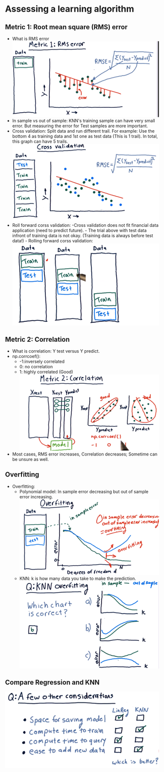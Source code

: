 # Assessing a learning algorithm
## Metric 1: Root mean square (RMS) error 
- What is RMS error
![RMSError](https://raw.githubusercontent.com/suereey/ML4T_summer_study/main/03_screenshot/11_RMS.PNG)
- In sample vs out of sample: KNN's training sample can have very small error. But measuring the error for Test samples are more important.
- Cross validation: Split data and run different trail. For example: Use the bottom 4 as training data and 1st one as test data (This is 1 trail). In total, this graph can have 5 trails.
![CrossValidation](https://raw.githubusercontent.com/suereey/ML4T_summer_study/main/03_screenshot/12_CrossValidation.PNG)
- Roll forward corss validation:
        -Cross validation does not fit financial data application (need to predict future).
        - The trial above with test data infront of training data is not okay. (Training data is always before test data!)
        - Rolling forward corss validation:
        ![rollingcrossvalidation](https://raw.githubusercontent.com/suereey/ML4T_summer_study/main/03_screenshot/13_rollingcrossvalidation.png)

## Metric 2: Correlation
- What is correlation: Y test versus Y predict.
- np.corrcoef():
    - -1:inversely correlated
    - 0: no correlation
    - 1: highly correlated (Good)
![correlation](https://raw.githubusercontent.com/suereey/ML4T_summer_study/main/03_screenshot/14_Correlation.PNG)
- Most cases, RMS error increases, Correlation decreases; Sometime can be unsure as well.
## Overfitting
- Overfitting: 
    - Polynomial model: In sample error decreasing but out of sample error increasing.
        ![overfitting](https://raw.githubusercontent.com/suereey/ML4T_summer_study/main/03_screenshot/14_overfitting.PNG)
    - KNN: k is how many data you take to make the prediction.
        ![KNNoverfitting](https://raw.githubusercontent.com/suereey/ML4T_summer_study/main/03_screenshot/15_KNNOverfitting.PNG)
## Compare Regression and KNN
![COMPARE](https://raw.githubusercontent.com/suereey/ML4T_summer_study/main/03_screenshot/16_assesslearningalgorithm.PNG)